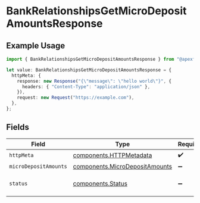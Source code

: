# BankRelationshipsGetMicroDepositAmountsResponse

## Example Usage

```typescript
import { BankRelationshipsGetMicroDepositAmountsResponse } from "@apexfintechsolutions/ascend-sdk/models/operations";

let value: BankRelationshipsGetMicroDepositAmountsResponse = {
  httpMeta: {
    response: new Response("{\"message\": \"hello world\"}", {
      headers: { "Content-Type": "application/json" },
    }),
    request: new Request("https://example.com"),
  },
};
```

## Fields

| Field                                                                            | Type                                                                             | Required                                                                         | Description                                                                      |
| -------------------------------------------------------------------------------- | -------------------------------------------------------------------------------- | -------------------------------------------------------------------------------- | -------------------------------------------------------------------------------- |
| `httpMeta`                                                                       | [components.HTTPMetadata](../../models/components/httpmetadata.md)               | :heavy_check_mark:                                                               | N/A                                                                              |
| `microDepositAmounts`                                                            | [components.MicroDepositAmounts](../../models/components/microdepositamounts.md) | :heavy_minus_sign:                                                               | OK                                                                               |
| `status`                                                                         | [components.Status](../../models/components/status.md)                           | :heavy_minus_sign:                                                               | INVALID_ARGUMENT: The request has an invalid argument.                           |